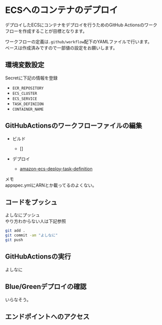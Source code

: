 # ECSへのコンテナのデプロイ

デプロイしたECSにコンテナをデプロイを行うためのGitHub Actionsのワークフローを作成することが目標となります。

ワークフローの定義は`.github/workflow`配下のYAMLファイルで行います。  
ベースは作成済みですので一部値の設定をお願いします。

## 環境変数設定

Secretに下記の情報を登録

- `ECR_REPOSITORY`
- `ECS_CLUSTER`
- `ECS_SERVICE`
- `TASK_DEFINIION`
- `CONTAINER_NAME`

## GitHubActionsのワークフローファイルの編集

- ビルド
  - []

- デプロイ
  - [amazon-ecs-deploy-task-definition](https://github.com/aws-actions/amazon-ecs-deploy-task-definition)

メモ  
appspec.ymlにARNとか載ってるのよくない。

## コードをプッシュ

よしなにプッシュ  
やり方わからない人は下記参照

```bash
git add .
git commit -am "よしなに"
git push
```

## GitHubActionsの実行

よしなに

## Blue/Greenデプロイの確認

いらなそう。

## エンドポイントへのアクセス
